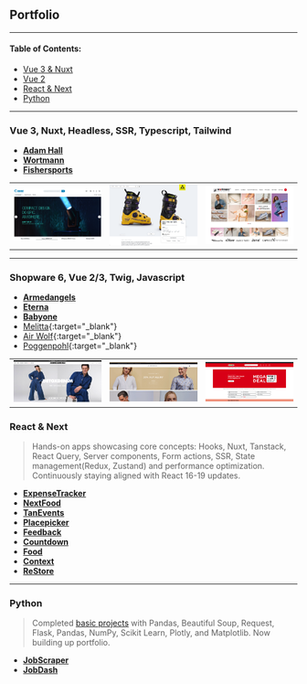 ## Portfolio

---

#### Table of Contents:
- [Vue 3 & Nuxt](#vue-3-nuxt-headless-ssr-typescript-tailwind)
- [Vue 2](#shopware-6-vue-23-twig-javascript)
- [React & Next](#react--next)
- [Python](#python)

---

### Vue 3, Nuxt, Headless, SSR, Typescript, Tailwind

- **[Adam Hall](/portfolio/projects/adamhall)**
- **[Wortmann](/portfolio/projects/wortmann)**
- **[Fishersports](/portfolio/projects/fishersports)**

|                                       |                                           |                                       |
|---------------------------------------|-------------------------------------------|---------------------------------------|
| <img src="images/adamhall/home.png"/> | <img src="images/fishersports/home.png"/> | <img src="images/wortmann/home.png"/> |

---

### Shopware 6, Vue 2/3, Twig, Javascript

- **[Armedangels](/portfolio/projects/armedangels)**
- **[Eterna](/portfolio/projects/eterna)**
- **[Babyone](/portfolio/projects/babyone)**
- [Melitta](https://www.melitta.de){:target="_blank"}
- [Air Wolf](https://www.air-wolf.de){:target="_blank"}
- [Poggenpohl](https://www.poggenpohl.com/de){:target="_blank"}

|                                          |                                     |                                      |
|------------------------------------------|-------------------------------------|--------------------------------------|
| <img src="images/armedangels/home.png"/> | <img src="images/eterna/home.png"/> | <img src="images/babyone/home.png"/> |

### React & Next
> Hands-on apps showcasing core concepts: Hooks, Nuxt, Tanstack, React Query, Server components, Form actions, SSR, State management(Redux, Zustand) and performance optimization.
> Continuously staying aligned with React 16-19 updates.

- **[ExpenseTracker](/portfolio/projects/expensetracker)**
- **[NextFood](/portfolio/projects/nextfood)**
- **[TanEvents](/portfolio/projects/tanevents)**
- **[Placepicker](/portfolio/projects/placepicker)**
- **[Feedback](/portfolio/projects/feedback)**
- **[Countdown](/portfolio/projects/countdown)**
- **[Food](/portfolio/projects/food)**
- **[Context](/portfolio/projects/context)**
- **[ReStore](/portfolio/projects/restore)**

---

### Python
> Completed [basic projects](https://www.udemy.com/course/100-days-of-code) with Pandas, Beautiful Soup, Request, Flask, Pandas, NumPy, Scikit Learn, Plotly, and Matplotlib. Now building up portfolio.
- **[JobScraper](/portfolio/projects/jobscraper)**
- **[JobDash](/portfolio/projects/jobdash)**